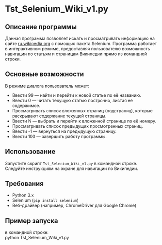 # Tst_Selenium_Wiki_v1.py

## Описание программы
Данная программа позволяет искать и просматривать информацию на сайте [ru.wikipedia.org](https://ru.wikipedia.org/) с помощью пакета Selenium. Программа работает в интерактивном режиме, предоставляя пользователю возможность навигации по статьям и страницам Википедии прямо из командной строки.

## Основные возможности
В режиме диалога пользователь может:
- Ввести 99 — найти и перейти к новой статье по её названию.
- Ввести 0 — читать текущую статью построчно, листая её содержимое.
- Просматривать список вложенных страниц (подстраниц), которые раскрывают содержание текущей страницы.
- Ввести N — выбрать и перейти к вложенной странице по её номеру.
- Просматривать список предыдущих просмотренных страниц.
- Ввести -1 — вернуться на предыдущую страницу.
- Ввести 100 — завершить работу программы.

## Использование
Запустите скрипт `Tst_Selenium_Wiki_v1.py` в командной строке. Следуйте инструкциям на экране для навигации по Википедии.

## Требования
- Python 3.x
- Selenium (`pip install selenium`)
- Веб-драйвер (например, ChromeDriver для Google Chrome)

## Пример запуска
в командной строке:  <br> 
python Tst_Selenium_Wiki_v1.py   <br>
 

